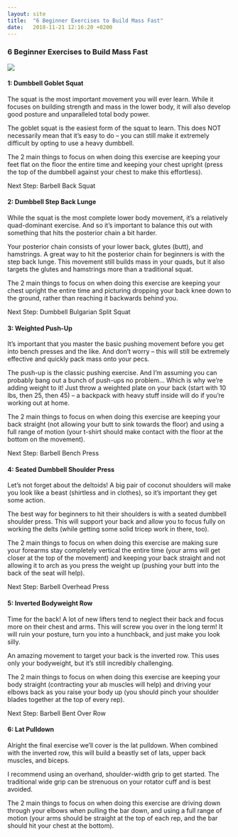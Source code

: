 ```yaml
---
layout: site
title:  "6 Beginner Exercises to Build Mass Fast"
date:   2018-11-21 12:16:20 +0200
---
```


<h3 class="center-header"> 6 Beginner Exercises to Build Mass Fast </h3>
<img class="post-img" src="{{ site.baseurl }}/images/posts/6 Beginner Exercises to Build Mass Fast/1.jpg">

#### 1: Dumbbell Goblet Squat
The squat is the most important movement you will ever learn. While it focuses on building strength and mass in the lower body, it will also develop good posture and unparalleled total body power.

The goblet squat is the easiest form of the squat to learn. This does NOT necessarily mean that it’s easy to do – you can still make it extremely difficult by opting to use a heavy dumbbell.

The 2 main things to focus on when doing this exercise are keeping your feet flat on the floor the entire time and keeping your chest upright (press the top of the dumbbell against your chest to make this effortless).

Next Step: Barbell Back Squat

#### 2: Dumbbell Step Back Lunge
While the squat is the most complete lower body movement, it’s a relatively quad-dominant exercise. And so it’s important to balance this out with something that hits the posterior chain a bit harder.

Your posterior chain consists of your lower back, glutes (butt), and hamstrings. A great way to hit the posterior chain for beginners is with the step back lunge. This movement still builds mass in your quads, but it also targets the glutes and hamstrings more than a traditional squat.

The 2 main things to focus on when doing this exercise are keeping your chest upright the entire time and picturing dropping your back knee down to the ground, rather than reaching it backwards behind you.

Next Step: Dumbbell Bulgarian Split Squat

#### 3: Weighted Push-Up
It’s important that you master the basic pushing movement before you get into bench presses and the like. And don’t worry – this will still be extremely effective and quickly pack mass onto your pecs.

The push-up is the classic pushing exercise. And I’m assuming you can probably bang out a bunch of push-ups no problem… Which is why we’re adding weight to it! Just throw a weighted plate on your back (start with 10 lbs, then 25, then 45) – a backpack with heavy stuff inside will do if you’re working out at home.

The 2 main things to focus on when doing this exercise are keeping your back straight (not allowing your butt to sink towards the floor) and using a full range of motion (your t-shirt should make contact with the floor at the bottom on the movement).

Next Step: Barbell Bench Press

#### 4: Seated Dumbbell Shoulder Press
Let’s not forget about the deltoids! A big pair of coconut shoulders will make you look like a beast (shirtless and in clothes), so it’s important they get some action.

The best way for beginners to hit their shoulders is with a seated dumbbell shoulder press. This will support your back and allow you to focus fully on working the delts (while getting some solid tricep work in there, too).

The 2 main things to focus on when doing this exercise are making sure your forearms stay completely vertical the entire time (your arms will get closer at the top of the movement) and keeping your back straight and not allowing it to arch as you press the weight up (pushing your butt into the back of the seat will help).

Next Step: Barbell Overhead Press

#### 5: Inverted Bodyweight Row
Time for the back! A lot of new lifters tend to neglect their back and focus more on their chest and arms. This will screw you over in the long term! It will ruin your posture, turn you into a hunchback, and just make you look silly.

An amazing movement to target your back is the inverted row. This uses only your bodyweight, but it’s still incredibly challenging.

The 2 main things to focus on when doing this exercise are keeping your body straight (contracting your ab muscles will help) and driving your elbows back as you raise your body up (you should pinch your shoulder blades together at the top of every rep).

Next Step: Barbell Bent Over Row

#### 6: Lat Pulldown
Alright the final exercise we’ll cover is the lat pulldown. When combined with the inverted row, this will build a beastly set of lats, upper back muscles, and biceps.

I recommend using an overhand, shoulder-width grip to get started. The traditional wide grip can be strenuous on your rotator cuff and is best avoided.

The 2 main things to focus on when doing this exercise are driving down through your elbows when pulling the bar down, and using a full range of motion (your arms should be straight at the top of each rep, and the bar should hit your chest at the bottom).